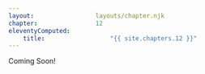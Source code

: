 ```yaml
---
layout:                 layouts/chapter.njk
chapter:                12
eleventyComputed:
    title:                  "{{ site.chapters.12 }}"
---
```


Coming Soon!
